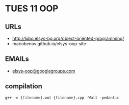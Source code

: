 # TUES 11 OOP

## URLs
* http://lubo.elsys-bg.org/object-oriented-programming/
* mariobenov.github.io/elsys-oop-site

## EMAILs
* elsys-oop@googlegroups.com

## compilation
```
g++ -o {filename}.out {filename}.cpp -Wall -pedantic
```